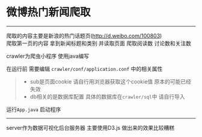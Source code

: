# 微博热门新闻爬取

------

爬取的内容主要是新浪的热门话题页(http://d.weibo.com/100803)  
爬取第一页的内容 拿到新闻标题和类别 并读取页面 爬取阅读数 讨论数和关注数 

crawler为爬虫小程序 使用java编写

在运行前 需要编辑 `crawler/conf/application.conf` 中的相关属性
> * sub是页面cookie 请自行用浏览器获取这个cookie值 原本的可能已经失效
> * db相关的是数据库配置 具体的数据库在`crawler/sql`中 请自行导入

运行`App.java` 启动程序

------
server作为数据可视化后台服务器 主要使用D3.js 做出来的效果比较糟糕